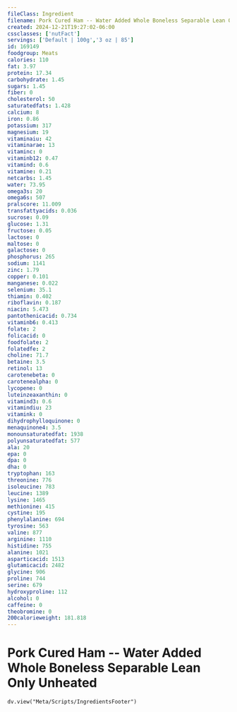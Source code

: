 ```yaml
---
fileClass: Ingredient
filename: Pork Cured Ham -- Water Added Whole Boneless Separable Lean Only Unheated
created: 2024-12-21T19:27:02-06:00
cssclasses: ['nutFact']
servings: ['Default | 100g','3 oz | 85']
id: 169149
foodgroup: Meats
calories: 110
fat: 3.97
protein: 17.34
carbohydrate: 1.45
sugars: 1.45
fiber: 0
cholesterol: 50
saturatedfats: 1.428
calcium: 8
iron: 0.86
potassium: 317
magnesium: 19
vitaminaiu: 42
vitaminarae: 13
vitaminc: 0
vitaminb12: 0.47
vitamind: 0.6
vitamine: 0.21
netcarbs: 1.45
water: 73.95
omega3s: 20
omega6s: 507
pralscore: 11.009
transfattyacids: 0.036
sucrose: 0.09
glucose: 1.31
fructose: 0.05
lactose: 0
maltose: 0
galactose: 0
phosphorus: 265
sodium: 1141
zinc: 1.79
copper: 0.101
manganese: 0.022
selenium: 35.1
thiamin: 0.402
riboflavin: 0.187
niacin: 5.473
pantothenicacid: 0.734
vitaminb6: 0.413
folate: 2
folicacid: 0
foodfolate: 2
folatedfe: 2
choline: 71.7
betaine: 3.5
retinol: 13
carotenebeta: 0
carotenealpha: 0
lycopene: 0
luteinzeaxanthin: 0
vitamind3: 0.6
vitamindiu: 23
vitamink: 0
dihydrophylloquinone: 0
menaquinone4: 3.5
monounsaturatedfat: 1938
polyunsaturatedfat: 577
ala: 20
epa: 0
dpa: 0
dha: 0
tryptophan: 163
threonine: 776
isoleucine: 783
leucine: 1389
lysine: 1465
methionine: 415
cystine: 195
phenylalanine: 694
tyrosine: 563
valine: 877
arginine: 1110
histidine: 755
alanine: 1021
asparticacid: 1513
glutamicacid: 2482
glycine: 906
proline: 744
serine: 679
hydroxyproline: 112
alcohol: 0
caffeine: 0
theobromine: 0
200calorieweight: 181.818
---
```


# Pork Cured Ham -- Water Added Whole Boneless Separable Lean Only Unheated

```dataviewjs
dv.view("Meta/Scripts/IngredientsFooter")
```